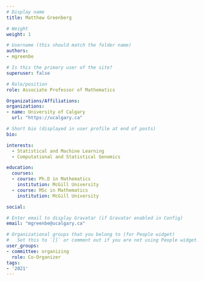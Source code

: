 ```yaml
---
# Display name
title: Matthew Greenberg

# Weight
weight: 1

# Username (this should match the folder name)
authors:
- mgreenbe

# Is this the primary user of the site?
superuser: false

# Role/position
role: Associate Professor of Mathematics

Organizations/Affiliations:
organizations:
- name: University of Calgary
  url: "https://ucalgary.ca"

# Short bio (displayed in user profile at end of posts)
bio: 

interests:
  - Statistical and Machine Learning
  - Computational and Statistical Genomics

education:
  courses:
  - course: Ph.D in Mathematics
    institution: McGill University
  - course: MSc in Mathematics
    institution: McGill University

social:

# Enter email to display Gravatar (if Gravatar enabled in Config)
email: "mgreenbe@ucalgary.ca"

# Organizational groups that you belong to (for People widget)
#   Set this to `[]` or comment out if you are not using People widget.
user_groups:
- committee: organizing
  role: Co-Organizer
tags:
- '2021'
---
```


